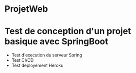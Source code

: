 # ProjetWeb
# Test de conception d'un projet basique avec SpringBoot
- Test d'execution du serveur Spring
- Test CI/CD
- Test deployement Heroku
